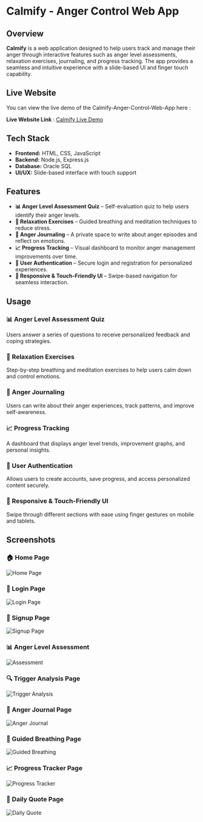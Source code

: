 # Calmify - Anger Control Web App  

## Overview  
**Calmify** is a web application designed to help users track and manage their anger through interactive features such as anger level assessments, relaxation exercises, journaling, and progress tracking. The app provides a seamless and intuitive experience with a slide-based UI and finger touch capability.  

## Live Website  
   You can view the live demo of the Calmify-Anger-Control-Web-App here :
   
   **Live Website Link** : [Calmify Live Demo](https://jyothigodavarthi.github.io/Calmify-Anger-Control-App/)

## Tech Stack  
- **Frontend:** HTML, CSS, JavaScript  
- **Backend:** Node.js, Express.js  
- **Database:** Oracle SQL  
- **UI/UX:** Slide-based interface with touch support  

## Features  
- **📊 Anger Level Assessment Quiz** – Self-evaluation quiz to help users identify their anger levels.  
- **🧘 Relaxation Exercises** – Guided breathing and meditation techniques to reduce stress.  
- **📖 Anger Journaling** – A private space to write about anger episodes and reflect on emotions.  
- **📈 Progress Tracking** – Visual dashboard to monitor anger management improvements over time.  
- **🔐 User Authentication** – Secure login and registration for personalized experiences.  
- **📱 Responsive & Touch-Friendly UI** – Swipe-based navigation for seamless interaction.  

## Usage  

### 📊 Anger Level Assessment Quiz  
Users answer a series of questions to receive personalized feedback and coping strategies.  

### 🧘 Relaxation Exercises  
Step-by-step breathing and meditation exercises to help users calm down and control emotions.  

### 📖 Anger Journaling  
Users can write about their anger experiences, track patterns, and improve self-awareness.  

### 📈 Progress Tracking  
A dashboard that displays anger level trends, improvement graphs, and personal insights.   

### 🔐 User Authentication  
Allows users to create accounts, save progress, and access personalized content securely.    

### 📱 Responsive & Touch-Friendly UI  
Swipe through different sections with ease using finger gestures on mobile and tablets.  

## Screenshots  
### 🏠 Home Page  
![Home Page](SCREENSHOTS/home_page.png)  

### 🔐 Login Page  
![Login Page](SCREENSHOTS/login_page.png)  

### 📝 Signup Page  
![Signup Page](SCREENSHOTS/signup_page.png)  

### 📊 Anger Level Assessment  
![Assessment](SCREENSHOTS/anger_assessment.png)  

### 🔍 Trigger Analysis Page  
![Trigger Analysis](SCREENSHOTS/trigger_analysis.png)  

### 📖 Anger Journal Page  
![Anger Journal](SCREENSHOTS/anger_journal.png)  

### 🧘 Guided Breathing Page  
![Guided Breathing](SCREENSHOTS/guided_breathing.png)  

### 📈 Progress Tracker Page  
![Progress Tracker](SCREENSHOTS/progress_tracker.png)  

### 📜 Daily Quote Page  
![Daily Quote](SCREENSHOTS/daily_quote.png)  

  

